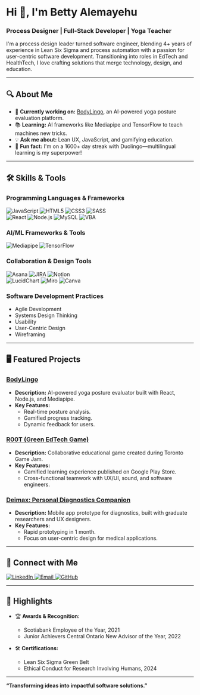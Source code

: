 # Hi 👋, I'm Betty Alemayehu
### Process Designer | Full-Stack Developer | Yoga Teacher  
I'm a process design leader turned software engineer, blending 4+ years of experience in Lean Six Sigma and process automation with a passion for user-centric software development. Transitioning into roles in EdTech and HealthTech, I love crafting solutions that merge technology, design, and education.  

---

## 🔍 About Me  
- 🌟 **Currently working on:** [BodyLingo](https://github.com/betty-alemayehu/capstone-form-client), an AI-powered yoga posture evaluation platform.  
- 📚 **Learning:** AI frameworks like Mediapipe and TensorFlow to teach machines new tricks.  
- 💡 **Ask me about:** Lean UX, JavaScript, and gamifying education.  
- 🌱 **Fun fact:** I'm on a 1600+ day streak with Duolingo—multilingual learning is my superpower!  

---

## 🛠️ Skills & Tools  
### **Programming Languages & Frameworks**  
![JavaScript](https://img.shields.io/badge/JavaScript-F7DF1E?style=for-the-badge&logo=javascript&logoColor=black)
![HTML5](https://img.shields.io/badge/HTML5-E34F26?style=for-the-badge&logo=html5&logoColor=white)
![CSS3](https://img.shields.io/badge/CSS3-1572B6?style=for-the-badge&logo=css3&logoColor=white)
![SASS](https://img.shields.io/badge/SASS-CC6699?style=for-the-badge&logo=sass&logoColor=white)  
![React](https://img.shields.io/badge/React-61DAFB?style=for-the-badge&logo=react&logoColor=black)
![Node.js](https://img.shields.io/badge/Node.js-339933?style=for-the-badge&logo=nodedotjs&logoColor=white)
![MySQL](https://img.shields.io/badge/MySQL-4479A1?style=for-the-badge&logo=mysql&logoColor=white)
![VBA](https://img.shields.io/badge/VBA-217346?style=for-the-badge&logo=microsoftexcel&logoColor=white)  

### **AI/ML Frameworks & Tools**  
![Mediapipe](https://img.shields.io/badge/Mediapipe-4285F4?style=for-the-badge&logo=google&logoColor=white)
![TensorFlow](https://img.shields.io/badge/TensorFlow-FF6F00?style=for-the-badge&logo=tensorflow&logoColor=white)

### **Collaboration & Design Tools**  
![Asana](https://img.shields.io/badge/Asana-F06A6A?style=for-the-badge&logo=asana&logoColor=white)
![JIRA](https://img.shields.io/badge/JIRA-0052CC?style=for-the-badge&logo=jira&logoColor=white)
![Notion](https://img.shields.io/badge/Notion-000000?style=for-the-badge&logo=notion&logoColor=white)  
![LucidChart](https://img.shields.io/badge/LucidChart-F77F00?style=for-the-badge&logo=lucidchart&logoColor=white)
![Miro](https://img.shields.io/badge/Miro-FFD02F?style=for-the-badge&logo=miro&logoColor=black)
![Canva](https://img.shields.io/badge/Canva-00C4CC?style=for-the-badge&logo=canva&logoColor=white)

### **Software Development Practices**  
- Agile Development  
- Systems Design Thinking  
- Usability  
- User-Centric Design  
- Wireframing  

---

## 🖥️ Featured Projects  
### **[BodyLingo](https://github.com/betty-alemayehu/capstone-form-client)**  
- **Description:** AI-powered yoga posture evaluator built with React, Node.js, and Mediapipe.  
- **Key Features:**  
  - Real-time posture analysis.  
  - Gamified progress tracking.  
  - Dynamic feedback for users.  

### **[R00T (Green EdTech Game)](https://betty-experiments.itch.io/root)**  
- **Description:** Collaborative educational game created during Toronto Game Jam.  
- **Key Features:**  
  - Gamified learning experience published on Google Play Store.  
  - Cross-functional teamwork with UX/UI, sound, and software engineers.  

### **[Deimax: Personal Diagnostics Companion](https://betelhema.notion.site/Deimax-Mobile-App-Device-2005e730e54643eab5264404c6b1e498)**  
- **Description:** Mobile app prototype for diagnostics, built with graduate researchers and UX designers.  
- **Key Features:**  
  - Rapid prototyping in 1 month.  
  - Focus on user-centric design for medical applications.  

---

## 🤝 Connect with Me  
<p align="left">
<a href="https://linkedin.com/in/bettyalemayehu" target="_blank">
  <img src="https://img.shields.io/badge/LinkedIn-0A66C2?style=for-the-badge&logo=linkedin&logoColor=white" alt="LinkedIn" />
</a>
<a href="mailto:bettyalemayehu.dev@gmail.com">
  <img src="https://img.shields.io/badge/Email-EA4335?style=for-the-badge&logo=gmail&logoColor=white" alt="Email" />
</a>
<a href="https://github.com/betty-alemayehu">
  <img src="https://img.shields.io/badge/GitHub-181717?style=for-the-badge&logo=github&logoColor=white" alt="GitHub" />
</a>
</p>

---

## 🌟 Highlights  
- 🏆 **Awards & Recognition:**  
  - Scotiabank Employee of the Year, 2021  
  - Junior Achievers Central Ontario New Advisor of the Year, 2022  

- 🛠️ **Certifications:**  
  - Lean Six Sigma Green Belt  
  - Ethical Conduct for Research Involving Humans, 2024  

---

**“Transforming ideas into impactful software solutions.”**
